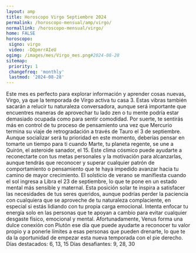 ```yaml
---
layout: amp
title: Horoscopo Virgo Septiembre 2024 
permalink: /horoscopo-mensual/amp/virgo/
normallink: /horoscopo-mensual/virgo/
home: FALSE
horoscopo:
 signo: virgo
 video: -DQpmrrAIeU
ogimg: /images/mes/Virgo_mes.png#2024-08-28
sitemap:
 priority: 1
 changefreq: 'monthly'
 lastmod: '2024-08-28'
---
```



Este mes es perfecto para explorar información y aprender cosas nuevas, Virgo, ya que la temporada de Virgo activa tu casa 3. Estas vibras también sacarán a relucir tu naturaleza conversadora, aunque será importante que encuentres maneras de aprovechar tu lado zen o tu mente podría estar demasiado ocupada como para sentir comodidad. Por suerte, te sentirás más en control de tu proceso de pensamiento una vez que Mercurio termina su viaje de retrogradación a través de Tauro el 3 de septiembre.
Aunque socializar será tu prioridad en este momento, deberías pensar en tomarte un tiempo para ti cuando Marte, tu planeta regente, se une a Quirón, el asteroide sanador, el 15. Este clima cósmico puede ayudarte a reconectarte con tus metas personales y la motivación para alcanzarlas, aunque tendrás que reconocer y superar cualquier patrón de comportamiento o pensamiento que te haya impedido avanzar hacia tu camino de mayor crecimiento.
El solsticio de verano se manifiesta cuando el sol ingresa a Libra el 23 de septiembre, lo que te pone en un estado mental más sensible y maternal. Esta posición solar te inspira a satisfacer las necesidades de tus seres queridos, aunque podrías perder la paciencia con cualquiera que se aproveche de tu naturaleza complaciente, en especial si estás lidiando con tu propia carga emocional. Intenta enfocar tu energía solo en las personas que te apoyan a cambio para evitar cualquier desgaste físico, emocional y mental.
Afortunadamente, Venus forma una dulce conexión con Plutón ese día que puede ayudarte a reconocer tu valor propio y a ponerle límites a esas personas que pueden drenarte, lo que te da la oportunidad de empezar esta nueva temporada con el pie derecho.
Días destacados: 6, 13, 15
Días desafiantes: 9, 28, 30